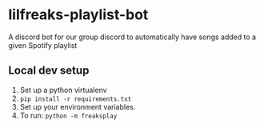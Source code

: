 # lilfreaks-playlist-bot

A discord bot for our group discord to automatically have songs added to a given Spotify playlist


## Local dev setup

1. Set up a python virtualenv
2. `pip install -r requirements.txt`
3. Set up your environment variables.
4. To run: `python -m freaksplay`
